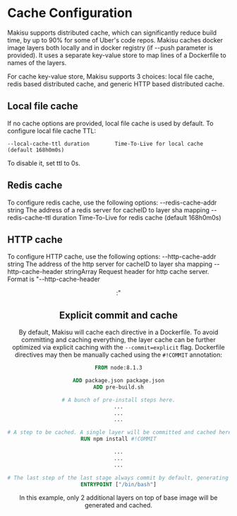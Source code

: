 # Cache Configuration

Makisu supports distributed cache, which can significantly reduce build time, by up to 90% for some of Uber's code repos.
Makisu caches docker image layers both locally and in docker registry (if --push parameter is provided).
It uses a separate key-value store to map lines of a Dockerfile to names of the layers.

For cache key-value store, Makisu supports 3 choices:
local file cache, redis based distributed cache, and generic HTTP based distributed cache.

## Local file cache

If no cache options are provided, local file cache is used by default.
To configure local file cache TTL:
```
--local-cache-ttl duration        Time-To-Live for local cache (default 168h0m0s)
```
To disable it, set ttl to 0s.

## Redis cache

To configure redis cache, use the following options:
--redis-cache-addr string         The address of a redis server for cacheID to layer sha mapping
--redis-cache-ttl duration        Time-To-Live for redis cache (default 168h0m0s)

## HTTP cache

To configure HTTP cache, use the following options:
--http-cache-addr string          The address of the http server for cacheID to layer sha mapping
--http-cache-header stringArray   Request header for http cache server. Format is "--http-cache-header <header>:<value>"

## Explicit commit and cache

By default, Makisu will cache each directive in a Dockerfile. To avoid committing and caching everything, the layer cache can be further optimized via explicit caching with the `--commit=explicit` flag.
Dockerfile directives may then be manually cached using the `#!COMMIT` annotation:

```Dockerfile
FROM node:8.1.3

ADD package.json package.json
ADD pre-build.sh

# A bunch of pre-install steps here.
...
...
...

# A step to be cached. A single layer will be committed and cached here on top of base image.
RUN npm install #!COMMIT

...
...
...

# The last step of the last stage always commit by default, generating and caching another layer.
ENTRYPOINT ["/bin/bash"]
```

In this example, only 2 additional layers on top of base image will be generated and cached.
